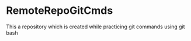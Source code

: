 # RemoteRepoGitCmds
This a repository which is created while practicing git commands using git bash
